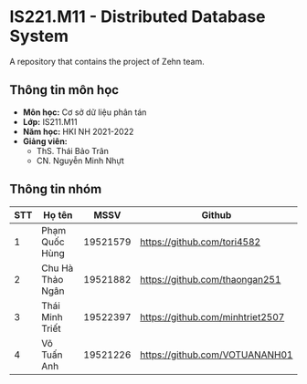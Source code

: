# IS221.M11 - Distributed Database System
A repository that contains the project of Zehn team.


## Thông tin môn học
* **Môn học:** Cơ sở dữ liệu phân tán
* **Lớp:** IS211.M11
* **Năm học:** HKI NH 2021-2022
* **Giảng viên:** 
  * ThS. Thái Bảo Trân
  * CN. Nguyễn Minh Nhựt

## Thông tin nhóm
STT | Họ tên | MSSV | Github
--- | -------|------|--------
1 | Phạm Quốc Hùng | 19521579 | https://github.com/tori4582
2 | Chu Hà Thảo Ngân | 19521882 | https://github.com/thaongan251
3 | Thái Minh Triết | 19522397 | https://github.com/minhtriet2507
4 | Võ Tuấn Anh | 19521226 | https://github.com/VOTUANANH01

